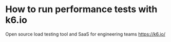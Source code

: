 # How to run performance tests with k6.io

Open source load testing tool and SaaS for engineering teams
https://k6.io/